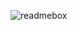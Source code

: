 ![readmebox](https://github.com/salluthdev/salluthdev/assets/83701344/a6c44fd5-bc9f-42cb-a3f0-7c3ae957979d)
